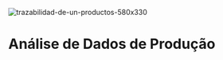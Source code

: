 ![trazabilidad-de-un-productos-580x330](https://github.com/user-attachments/assets/9512c626-568e-47da-804d-0c8c78b84f5c)
# Análise de Dados de Produção
 
